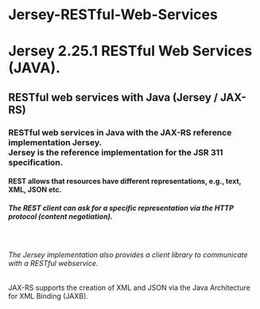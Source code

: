 # Jersey-RESTful-Web-Services
Jersey 2.25.1 RESTful Web Services (JAVA).
==========================================
<h2>RESTful web services with Java (Jersey / JAX-RS)</h2>
<h3>
  RESTful web services in Java with the JAX-RS reference implementation Jersey. 
  <br />
  Jersey is the reference implementation for the JSR 311 specification.
</h3>
<h4>REST allows that resources have different representations, e.g., text, XML, JSON etc.</h4>
<h5>The REST client can ask for a specific representation via the HTTP protocol (content negotiation).</h5>

<br />

<h6>The Jersey implementation also provides a client library to communicate with a RESTful webservice.</h6>
<p>JAX-RS supports the creation of XML and JSON via the Java Architecture for XML Binding (JAXB).</p>

